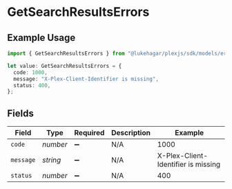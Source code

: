 # GetSearchResultsErrors

## Example Usage

```typescript
import { GetSearchResultsErrors } from "@lukehagar/plexjs/sdk/models/errors";

let value: GetSearchResultsErrors = {
  code: 1000,
  message: "X-Plex-Client-Identifier is missing",
  status: 400,
};
```

## Fields

| Field                               | Type                                | Required                            | Description                         | Example                             |
| ----------------------------------- | ----------------------------------- | ----------------------------------- | ----------------------------------- | ----------------------------------- |
| `code`                              | *number*                            | :heavy_minus_sign:                  | N/A                                 | 1000                                |
| `message`                           | *string*                            | :heavy_minus_sign:                  | N/A                                 | X-Plex-Client-Identifier is missing |
| `status`                            | *number*                            | :heavy_minus_sign:                  | N/A                                 | 400                                 |